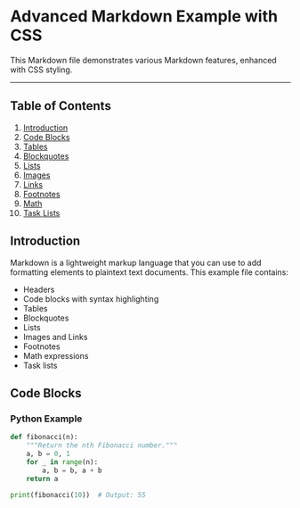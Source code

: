 # Advanced Markdown Example with CSS

This Markdown file demonstrates various Markdown features, enhanced with CSS styling.

---

## Table of Contents

1. [Introduction](#introduction)
2. [Code Blocks](#code-blocks)
3. [Tables](#tables)
4. [Blockquotes](#blockquotes)
5. [Lists](#lists)
6. [Images](#images)
7. [Links](#links)
8. [Footnotes](#footnotes)
9. [Math](#math)
10. [Task Lists](#task-lists)

## Introduction

Markdown is a lightweight markup language that you can use to add formatting elements to plaintext text documents. This example file contains:

- Headers
- Code blocks with syntax highlighting
- Tables
- Blockquotes
- Lists
- Images and Links
- Footnotes
- Math expressions
- Task lists

## Code Blocks

### Python Example

```python
def fibonacci(n):
    """Return the nth Fibonacci number."""
    a, b = 0, 1
    for _ in range(n):
        a, b = b, a + b
    return a

print(fibonacci(10))  # Output: 55
